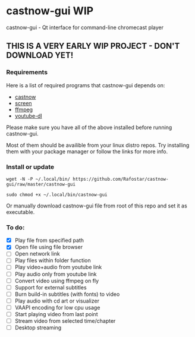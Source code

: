 # castnow-gui WIP
castnow-gui - Qt interface for command-line chromecast player

## THIS IS A VERY EARLY WIP PROJECT - DON'T DOWNLOAD YET!

### Requirements
Here is a list of required programs that castnow-gui depends on:
* [castnow](https://github.com/xat/castnow)
* [screen](https://www.gnu.org/software/screen)
* [ffmpeg](https://github.com/FFmpeg/FFmpeg)
* [youtube-dl](https://github.com/rg3/youtube-dl)

Please make sure you have all of the above installed before running castnow-gui.

Most of them should be availible from your linux distro repos.
Try installing them with your package manager or follow the links for more info.

### Install or update
`wget -N -P ~/.local/bin/ https://github.com/Rafostar/castnow-gui/raw/master/castnow-gui`

`sudo chmod +x ~/.local/bin/castnow-gui`

Or manually download castnow-gui file from root of this repo and set it as executable.

### To do:
- [X] Play file from specified path
- [X] Open file using file browser
- [ ] Open network link
- [ ] Play files within folder function
- [ ] Play video+audio from youtube link
- [ ] Play audio only from youtube link
- [ ] Convert video using ffmpeg on fly
- [ ] Support for external subtitles
- [ ] Burn build-in subtitles (with fonts) to video
- [ ] Play audio with cd art or visualizer
- [ ] VAAPI encoding for low cpu usage
- [ ] Start playing video from last point
- [ ] Stream video from selected time/chapter
- [ ] Desktop streaming
